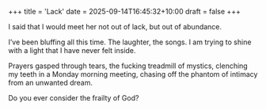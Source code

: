 +++
title = 'Lack'
date = 2025-09-14T16:45:32+10:00
draft = false
+++

I said that I would meet her not out of lack, but out of abundance.

I’ve been bluffing all this time. The laughter, the songs. I am trying to shine with a light that I have never felt inside.

Prayers gasped through tears, the fucking treadmill of mystics, clenching my teeth in a Monday morning meeting, chasing off the phantom of intimacy from an unwanted dream.

Do you ever consider the frailty of God?
